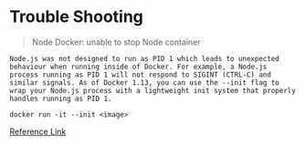 # Trouble Shooting

> Node Docker: unable to stop Node container

    Node.js was not designed to run as PID 1 which leads to unexpected behaviour when running inside of Docker. For example, a Node.js process running as PID 1 will not respond to SIGINT (CTRL-C) and similar signals. As of Docker 1.13, you can use the --init flag to wrap your Node.js process with a lightweight init system that properly handles running as PID 1.

`docker run -it --init <image>`
    
[Reference Link](https://github.com/nodejs/docker-node/blob/main/docs/BestPractices.md)